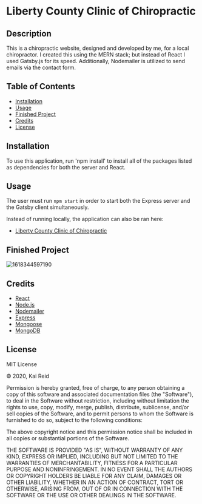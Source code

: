 # Liberty County Clinic of Chiropractic

## Description 

This is a chiropractic website, designed and developed by me, for a local chiropractor. I created this using the MERN stack; but instead of React I used Gatsby.js for its speed. Additionally, Nodemailer is utilized to send emails via the contact form.

## Table of Contents

* [Installation](#installation)
* [Usage](#usage)
* [Finished Project](#finished-project)
* [Credits](#credits)
* [License](#license)

## Installation

To use this application, run 'npm install' to install all of the packages listed as dependencies for both the server and React.

## Usage 

The user must run `npm start` in order to start both the Express server and the Gatsby client simultaneously.

Instead of running locally, the application can also be ran here:
 * [Liberty County Clinic of Chiropractic](https://libertyccc.herokuapp.com/)

## Finished Project

![1618344597190](https://user-images.githubusercontent.com/67942678/114743136-638fa180-9d1a-11eb-88b8-15a42926cd44.png)

## Credits

* [React](https://www.gatsbyjs.com/)
* [Node.js](https://nodejs.org/en/)
* [Nodemailer](https://nodemailer.com/)
* [Express](https://www.npmjs.com/package/express)
* [Mongoose](https://mongoosejs.com/)
* [MongoDB](https://www.mongodb.com/)

## License

MIT License

&copy; 2020, Kai Reid

Permission is hereby granted, free of charge, to any person obtaining a copy of this software and associated documentation files (the "Software"), to deal in the Software without restriction, including without limitation the rights to use, copy, modify, merge, publish, distribute, sublicense, and/or sell copies of the Software, and to permit persons to whom the Software is furnished to do so, subject to the following conditions:

The above copyright notice and this permission notice shall be included in all copies or substantial portions of the Software.

THE SOFTWARE IS PROVIDED "AS IS", WITHOUT WARRANTY OF ANY KIND, EXPRESS OR IMPLIED, INCLUDING BUT NOT LIMITED TO THE WARRANTIES OF MERCHANTABILITY, FITNESS FOR A PARTICULAR PURPOSE AND NONINFRINGEMENT. IN NO EVENT SHALL THE AUTHORS OR COPYRIGHT HOLDERS BE LIABLE FOR ANY CLAIM, DAMAGES OR OTHER LIABILITY, WHETHER IN AN ACTION OF CONTRACT, TORT OR OTHERWISE, ARISING FROM, OUT OF OR IN CONNECTION WITH THE SOFTWARE OR THE USE OR OTHER DEALINGS IN THE SOFTWARE.